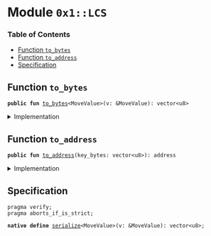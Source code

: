 
<a name="0x1_LCS"></a>

# Module `0x1::LCS`

### Table of Contents

-  [Function `to_bytes`](#0x1_LCS_to_bytes)
-  [Function `to_address`](#0x1_LCS_to_address)
-  [Specification](#0x1_LCS_Specification)



<a name="0x1_LCS_to_bytes"></a>

## Function `to_bytes`



<pre><code><b>public</b> <b>fun</b> <a href="#0x1_LCS_to_bytes">to_bytes</a>&lt;MoveValue&gt;(v: &MoveValue): vector&lt;u8&gt;
</code></pre>



<details>
<summary>Implementation</summary>


<pre><code><b>native</b> <b>public</b> <b>fun</b> <a href="#0x1_LCS_to_bytes">to_bytes</a>&lt;MoveValue&gt;(v: &MoveValue): vector&lt;u8&gt;;
</code></pre>



</details>

<a name="0x1_LCS_to_address"></a>

## Function `to_address`



<pre><code><b>public</b> <b>fun</b> <a href="#0x1_LCS_to_address">to_address</a>(key_bytes: vector&lt;u8&gt;): address
</code></pre>



<details>
<summary>Implementation</summary>


<pre><code><b>native</b> <b>public</b> <b>fun</b> <a href="#0x1_LCS_to_address">to_address</a>(key_bytes: vector&lt;u8&gt;): address;
</code></pre>



</details>

<a name="0x1_LCS_Specification"></a>

## Specification



<pre><code>pragma verify;
pragma aborts_if_is_strict;
</code></pre>




<a name="0x1_LCS_serialize"></a>


<pre><code><b>native</b> <b>define</b> <a href="#0x1_LCS_serialize">serialize</a>&lt;MoveValue&gt;(v: &MoveValue): vector&lt;u8&gt;;
</code></pre>
